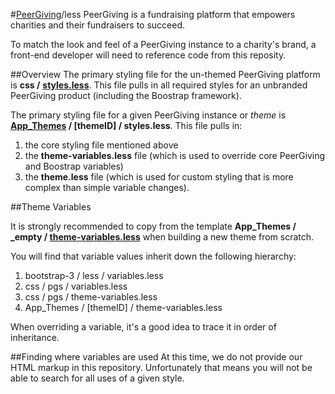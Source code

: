 #[PeerGiving](www.peergiving.com)/less
PeerGiving is a fundraising platform that empowers charities and their fundraisers to succeed. 

To match the look and feel of a PeerGiving instance to a charity's brand, a front-end developer will need to reference code from this reposity.

##Overview
The primary styling file for the un-themed PeerGiving platform is **css /** [**styles.less**](https://github.com/PeerGivingSolutions/themes/blob/master/css/styles.less). This file pulls in all required styles for an unbranded PeerGiving product (including the Boostrap framework).

The primary styling file for a given PeerGiving instance or *theme* is **[App_Themes](https://github.com/PeerGivingSolutions/themes/tree/master/App_Themes) / [themeID] / styles.less**. This file pulls in:

1. the core styling file mentioned above
2. the **theme-variables.less** file (which is used to override core PeerGiving and Boostrap variables)
3. the **theme.less** file (which is used for custom styling that is more complex than simple variable changes).

##Theme Variables

It is strongly recommended to copy from the template **App_Themes / _empty / [theme-variables.less](https://github.com/PeerGivingSolutions/themes/tree/master/App_Themes/_empty/theme-variables.less)** when building a new theme from scratch.

You will find that variable values inherit down the following hierarchy:

1. bootstrap-3 / less / variables.less
2. css / pgs / variables.less
3. css / pgs / theme-variables.less
4. App_Themes / [themeID] / theme-variables.less
 
When overriding a variable, it's a good idea to trace it in order of inheritance.

##Finding where variables are used
At this time, we do not provide our HTML markup in this repository. Unfortunately that means you will not be able to search for all uses of a given style. 
